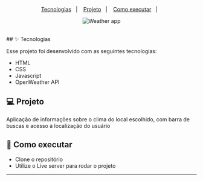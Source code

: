 <p align="center">
  <a href="#-tecnologias">Tecnologias</a>&nbsp;&nbsp;&nbsp;|&nbsp;&nbsp;&nbsp;
  <a href="#-projeto">Projeto</a>&nbsp;&nbsp;&nbsp;|&nbsp;&nbsp;&nbsp;
  <a href="#-como-executar">Como executar</a>&nbsp;&nbsp;&nbsp;|&nbsp;&nbsp;&nbsp;
</p>
<p align="center">
  <img alt="Weather app" src="https://user-images.githubusercontent.com/76459023/202335972-a5e01ea1-e1c5-4a24-9212-07607045dfd3.png">
</p>
  




<br>
## ✨ Tecnologias

Esse projeto foi desenvolvido com as seguintes tecnologias:

- HTML
- CSS
- Javascript
- OpenWeather API


## 💻 Projeto

Aplicação de informações sobre o clima do local escolhido, com barra de buscas e acesso à localização do usuário


## 🚀 Como executar

- Clone o repositório
- Utilize o Live server para rodar o projeto

---
